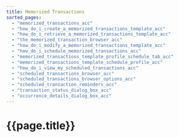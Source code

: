 ```yaml
---
title: Memorized Transactions
sorted_pages:
  - "memorized_transactions_acc"
  - "how_do_i_create_a_memorized_transactions_template_acc"
  - "how_do_i_retrieve_a_memorized_transactions_template_acc"
  - "the_memorized_transaction_browser_acc"
  - "how_do_i_modify_a_memorized_transactions_template_acc"
  - "how_do_i_schedule_memorized_transactions_acc"
  - "memorized_transactions_template_profile_schedule_tab_acc"
  - "memorized_transactions_template_schedule_profile_acc"
  - "how_do_i_view_my_scheduled_transactions_acc"
  - "scheduled_transactions_browser_acc"
  - "scheduled_transactions_browser_options_acc"
  - "scheduled_transaction_reminders_acc"
  - "transaction_status_dialog_box_acc"
  - "occurrence_details_dialog_box_acc"
---
```

# {{page.title}}

